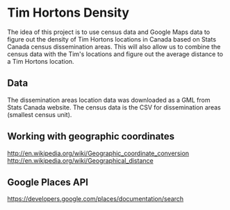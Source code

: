 # Tim Hortons Density

The idea of this project is to use census data and Google Maps data to figure out the density
of Tim Hortons locations in Canada based on Stats Canada census dissemination areas. This will
also allow us to combine the census data with the Tim's locations and figure out the average 
distance to a Tim Hortons location.

## Data

The dissemination areas location data was downloaded as a GML from Stats Canada
website. The census data is the CSV for dissemination areas (smallest census unit).

## Working with geographic coordinates

http://en.wikipedia.org/wiki/Geographic_coordinate_conversion
http://en.wikipedia.org/wiki/Geographical_distance

## Google Places API

https://developers.google.com/places/documentation/search